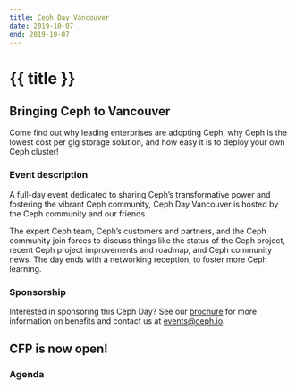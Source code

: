 ```yaml
---
title: Ceph Day Vancouver
date: 2019-10-07
end: 2019-10-07
---
```


# {{ title }}

## Bringing Ceph to Vancouver

Come find out why leading enterprises are adopting Ceph, why Ceph is the lowest cost per gig storage solution, and how easy it is to deploy your own Ceph cluster!

### Event description

A full-day event dedicated to sharing Ceph’s transformative power and fostering the vibrant Ceph community, Ceph Day Vancouver is hosted by the Ceph community and our friends.

The expert Ceph team, Ceph’s customers and partners, and the Ceph community join forces to discuss things like the status of the Ceph project, recent Ceph project improvements and roadmap, and Ceph community news. The day ends with a networking reception, to foster more Ceph learning.

### Sponsorship

Interested in sponsoring this Ceph Day? See our [brochure](https://ceph.io/wp-content/uploads/2020/01/Ceph-Day-Partner-Sponsorship.pdf) for more information on benefits and contact us at events@ceph.io.

## CFP is now open!

### Agenda
